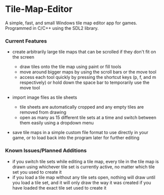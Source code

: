 # Tile-Map-Editor

A simple, fast, and small Windows tile map editor app for games.
Programmed in C/C++ using the SDL2 library.

### Current Features

- create arbitrarily large tile maps that can be scrolled if they don't fit on the screen
  - draw tiles onto the tile map using paint or fill tools
  - move around bigger maps by using the scroll bars or the move tool
  - access each tool quickly by pressing the shortcut keys (p, f, and m respectively) or hold down the space bar to temporarily use the move tool
  
- import image files as tile sheets
  - tile sheets are automatically cropped and any empty tiles are removed from drawing
  - open as many as 15 different tile sets at a time and switch between them easily using a dropdown menu
  
- save tile maps in a simple custom file format to use directly in your game, or to load back into the program later for further editing

### Known Issues/Planned Additions

- if you switch tile sets while editing a tile map, every tile in the tile map is drawn using whichever tile set is currently active, no matter which tile set you used to create it
- if you load a tile map without any tile sets open, nothing will draw until you load a tile set, and it will only draw the way it was created if you have loaded the exact tile set used to create it
